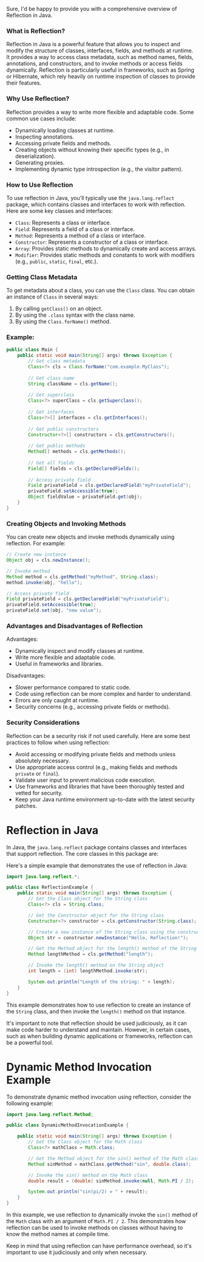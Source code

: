 Sure, I'd be happy to provide you with a comprehensive overview of Reflection in Java.

### What is Reflection?
Reflection in Java is a powerful feature that allows you to inspect and modify the structure of classes, interfaces, fields, and methods at runtime. It provides a way to access class metadata, such as method names, fields, annotations, and constructors, and to invoke methods or access fields dynamically. Reflection is particularly useful in frameworks, such as Spring or Hibernate, which rely heavily on runtime inspection of classes to provide their features.

### Why Use Reflection?
Reflection provides a way to write more flexible and adaptable code. Some common use cases include:
- Dynamically loading classes at runtime.
- Inspecting annotations.
- Accessing private fields and methods.
- Creating objects without knowing their specific types (e.g., in deserialization).
- Generating proxies.
- Implementing dynamic type introspection (e.g., the visitor pattern).

### How to Use Reflection
To use reflection in Java, you'll typically use the `java.lang.reflect` package, which contains classes and interfaces to work with reflection. Here are some key classes and interfaces:

- `Class`: Represents a class or interface.
- `Field`: Represents a field of a class or interface.
- `Method`: Represents a method of a class or interface.
- `Constructor`: Represents a constructor of a class or interface.
- `Array`: Provides static methods to dynamically create and access arrays.
- `Modifier`: Provides static methods and constants to work with modifiers (e.g., `public`, `static`, `final`, etc.).

### Getting Class Metadata
To get metadata about a class, you can use the `Class` class. You can obtain an instance of `Class` in several ways:
1. By calling `getClass()` on an object.
2. By using the `.class` syntax with the class name.
3. By using the `Class.forName()` method.

### Example:
```java
public class Main {
    public static void main(String[] args) throws Exception {
        // Get class metadata
        Class<?> cls = Class.forName("com.example.MyClass");
        
        // Get class name
        String className = cls.getName();
        
        // Get superclass
        Class<?> superClass = cls.getSuperclass();
        
        // Get interfaces
        Class<?>[] interfaces = cls.getInterfaces();
        
        // Get public constructors
        Constructor<?>[] constructors = cls.getConstructors();
        
        // Get public methods
        Method[] methods = cls.getMethods();
        
        // Get all fields
        Field[] fields = cls.getDeclaredFields();
        
        // Access private field
        Field privateField = cls.getDeclaredField("myPrivateField");
        privateField.setAccessible(true);
        Object fieldValue = privateField.get(obj);
    }
}
```
### Creating Objects and Invoking Methods
You can create new objects and invoke methods dynamically using reflection. For example:
```java
// Create new instance
Object obj = cls.newInstance();

// Invoke method
Method method = cls.getMethod("myMethod", String.class);
method.invoke(obj, "hello");

// Access private field
Field privateField = cls.getDeclaredField("myPrivateField");
privateField.setAccessible(true);
privateField.set(obj, "new value");
```
### Advantages and Disadvantages of Reflection
Advantages:
- Dynamically inspect and modify classes at runtime.
- Write more flexible and adaptable code.
- Useful in frameworks and libraries.

Disadvantages:
- Slower performance compared to static code.
- Code using reflection can be more complex and harder to understand.
- Errors are only caught at runtime.
- Security concerns (e.g., accessing private fields or methods).

### Security Considerations
Reflection can be a security risk if not used carefully. Here are some best practices to follow when using reflection:
- Avoid accessing or modifying private fields and methods unless absolutely necessary.
- Use appropriate access control (e.g., making fields and methods `private` or `final`).
- Validate user input to prevent malicious code execution.
- Use frameworks and libraries that have been thoroughly tested and vetted for security.
- Keep your Java runtime environment up-to-date with the latest security patches.

# Reflection in Java

In Java, the `java.lang.reflect` package contains classes and interfaces that support reflection. The core classes in this package are:

Here's a simple example that demonstrates the use of reflection in Java:

```java
import java.lang.reflect.*;

public class ReflectionExample {
    public static void main(String[] args) throws Exception {
        // Get the Class object for the String class
        Class<?> cls = String.class;

        // Get the Constructor object for the String class
        Constructor<?> constructor = cls.getConstructor(String.class);

        // Create a new instance of the String class using the constructor
        Object str = constructor.newInstance("Hello, Reflection!");

        // Get the Method object for the length() method of the String class
        Method lengthMethod = cls.getMethod("length");

        // Invoke the length() method on the String object
        int length = (int) lengthMethod.invoke(str);

        System.out.println("Length of the string: " + length);
    }
}
```

This example demonstrates how to use reflection to create an instance of the `String` class, and then invoke the `length()` method on that instance.

It's important to note that reflection should be used judiciously, as it can make code harder to understand and maintain. However, in certain cases, such as when building dynamic applications or frameworks, reflection can be a powerful tool.

# Dynamic Method Invocation Example

To demonstrate dynamic method invocation using reflection, consider the following example:

```java
import java.lang.reflect.Method;

public class DynamicMethodInvocationExample {

    public static void main(String[] args) throws Exception {
        // Get the Class object for the Math class
        Class<?> mathClass = Math.class;

        // Get the Method object for the sin() method of the Math class
        Method sinMethod = mathClass.getMethod("sin", double.class);

        // Invoke the sin() method on the Math class
        double result = (double) sinMethod.invoke(null, Math.PI / 2);

        System.out.println("sin(pi/2) = " + result);
    }
}
```

In this example, we use reflection to dynamically invoke the `sin()` method of the `Math` class with an argument of `Math.PI / 2`. This demonstrates how reflection can be used to invoke methods on classes without having to know the method names at compile time.

Keep in mind that using reflection can have performance overhead, so it's important to use it judiciously and only when necessary.